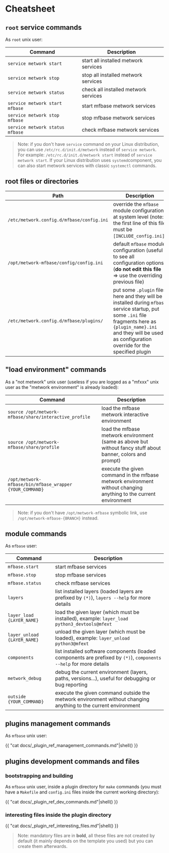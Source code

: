 # Cheatsheet



## `root` service commands

As `root` unix user:

| Command | Description |
| --- | --- |
| `service metwork start` | start all installed metwork services |
| `service metwork stop` | stop all installed metwork services |
| `service metwork status` | check all installed metwork services |
| `service metwork start mfbase` | start mfbase metwork services |
| `service metwork stop mfbase` | stop mfbase metwork services |
| `service metwork status mfbase` | check mfbase metwork services |

> Note: if you don't have `service` command on your Linux distribution, you can use `/etc/rc.d/init.d/metwork` instead of `service metwork`. For example: `/etc/rc.d/init.d/metwork start` instead of `service metwork start`. If your Linux distribution uses `systemd`component, you can also start metwork services with classic `systemctl` commands.



## root files or directories

| Path | Description |
| --- | --- |
| `/etc/metwork.config.d/mfbase/config.ini` | override the `mfbase` module configuration at system level (note: the first line of this file must be `[INCLUDE_config.ini]`) |
| `/opt/metwork-mfbase/config/config.ini` | default `mfbase` module configuration (useful to see all configuration options) (**do not edit this file** => use the overriding previous file) |
| `/etc/metwork.config.d/mfbase/plugins/` | put some `.plugin` files here and they will be installed during `mfbase` service startup, put some `.ini` file fragments here as `{plugin_name}.ini` and they will be used as configuration override for the specified plugin |


## "load environment" commands

As a "not metwork" unix user (useless if you are logged as a "mfxxx" unix user as the "metwork environment" is already loaded):

| Command | Description |
| --- | --- |
| `source /opt/metwork-mfbase/share/interactive_profile` | load the mfbase metwork interactive environment |
| `source /opt/metwork-mfbase/share/profile` | load the mfbase metwork environment (same as above but without fancy stuff about banner, colors and prompt) |
| `/opt/metwork-mfbase/bin/mfbase_wrapper {YOUR_COMMAND}`| execute the given command in the mfbase metwork environment without changing anything to the current environment |

> Note: if you don't have `/opt/metwork-mfbase` symbolic link, use `/opt/metwork-mfbase-{BRANCH}` instead.

## module commands


As `mfbase` user:


| Command | Description |
| --- | --- |
| `mfbase.start` | start mfbase services |
| `mfbase.stop` | stop mfbase services |
| `mfbase.status` | check mfbase services |
| `layers` | list installed layers (loaded layers are prefixed by `(*)`), `layers --help` for more details |
| `layer_load {LAYER_NAME}` | load the given layer (which must be installed), example: `layer_load python3_devtools@mfext` |
| `layer_unload {LAYER_NAME}` | unload the given layer (which must be loaded), example: `layer_unload python3@mfext` |
| `components` | list installed software components (loaded components are prefixed by `(*)`), `components --help` for more details |
| `metwork_debug` | debug the current environment (layers, paths, versions...), useful for debugging or bug reporting |
| `outside {YOUR_COMMAND}`| execute the given command outside the metwork environment without changing anything to the current environment |


## plugins management commands

As `mfbase` unix user:


{{ "cat docs/_plugin_ref_management_commands.md"|shell() }}





## plugins development commands and files

### bootstrapping and building

As `mfbase` unix user, inside a plugin directory for `make` commands (you must have a `Makefile` and `config.ini` files inside the current working directory):


{{ "cat docs/_plugin_ref_dev_commands.md"|shell() }}


### interesting files inside the plugin directory


{{ "cat docs/_plugin_ref_interesting_files.md"|shell() }}


> Note: mandatory files are in **bold**, all these files are not created by default (it mainly depends on the template you used) but you can create them afterwards.

